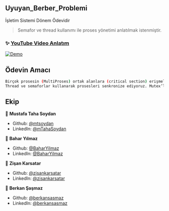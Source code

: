 ## Uyuyan_Berber_Problemi

İşletim Sistemi Dönem Ödevidir

> Semafor ve thread kullanımı ile proses yönetimi anlatılmak istenmiştir.

### ✨ [YouTube Video Anlatım](https://youtu.be/hvvj_MowJO0)
[![Demo](https://user-images.githubusercontent.com/31216880/82133514-c5d3df80-97f5-11ea-8b60-239d4502fefc.png)](https://youtu.be/hvvj_MowJO0)


## Ödevin Amacı

```sh
Birçok prosesin (MultiProses) ortak alanlara (critical section) erişmelerini düzenli hale getirmektir. 
Thread ve semaforlar kullanarak prosesleri senkronize ediyoruz. Mutex’lerle ortak alanlarını kilitliyoruz.
```


## Ekip

👤 **Mustafa Taha Soydan**

* Github: [@mtsoydan](https://github.com/mtsoydan)
* LinkedIn: [@mTahaSoydan](https://www.linkedin.com/in/mustafa-taha-soydan-282640142/)

👤 **Bahar Yılmaz**

* Github: [@BaharYilmaz](https://github.com/BaharYilmaz)
* LinkedIn: [@BaharYilmaz](https://www.linkedin.com/in/bahar-y%C4%B1lmaz-09b218151/)

👤 **Zişan Karsatar**

* Github: [@zisankarsatar](https://github.com/zisankarsatar)
* LinkedIn: [@zisankarsatar](https://www.linkedin.com/in/zi%C5%9Fan-karsatar-b0a93a165/)

👤 **Berkan Şaşmaz**

* Github: [@berkansasmaz](https://github.com/berkansasmaz)
* LinkedIn: [@berkansasmaz](https://linkedin.com/in/berkansasmaz)
